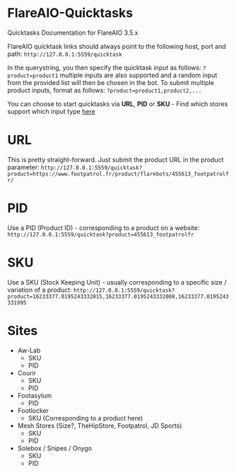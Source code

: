 # FlareAIO-Quicktasks
Quicktasks Documentation for FlareAIO 3.5.x

FlareAIO quicktask links should always point to the following host, port and path:  ```http://127.0.0.1:5559/quicktask```

In the querystring, you then specify the quicktask input as follows: ```?product=product1``` multiple inputs are also supported and a random input from the provided list will then be chosen in the bot. To submit multiple product inputs, format as follows: ```?product=product1,product2,...```

You can choose to start quicktasks via **URL**, **PID** or **SKU** - Find which stores support which input type [here](#sites)

# URL
This is pretty straight-forward. Just submit the product URL in the product parameter:
```http://127.0.0.1:5559/quicktask?product=https://www.footpatrol.fr/product/flarebots/455613_footpatrolfr/```

# PID
Use a PID (Product ID) - corresponding to a product on a website:
```http://127.0.0.1:5559/quicktask?product=455613_footpatrolfr```

# SKU
Use a SKU (Stock Keeping Unit) - usually corresponding to a specific size / variation of a product:
```http://127.0.0.1:5559/quicktask?product=16233377.0195243332015,16233377.0195243332008,16233377.0195243331995```

# Sites
- Aw-Lab
	- SKU
	- PID
- Courir
	- SKU 
	- PID
- Footasylum
	- PID
- Footlocker
	- SKU (Corresponding to a product here)
- Mesh Stores (Size?, TheHipStore, Footpatrol, JD Sports)
	- SKU
	- PID
- Solebox / Snipes / Onygo
	- SKU
	- PID
